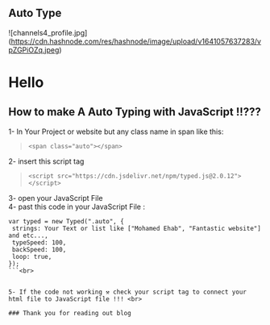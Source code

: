## Auto Type

![channels4_profile.jpg] 
(https://cdn.hashnode.com/res/hashnode/image/upload/v1641057637283/vpZGPiOZq.jpeg)

# Hello

## **How to make A Auto Typing with JavaScript !!???**

1- In Your Project or website but any class name in span like this:
> ```<span class="auto"></span>```<br>

2- insert this script tag 
>```<script src="https://cdn.jsdelivr.net/npm/typed.js@2.0.12"></script>``` 


3- open your JavaScript File <br>
4- past this code in your JavaScript File :

> 
 ```
var typed = new Typed(".auto", {
  strings: Your Text or list like ["Mohamed Ehab", "Fantastic website"] and etc...,
  typeSpeed: 100,
  backSpeed: 100,
  loop: true,
});
```<br>


5- If the code not working ⚒ check your script tag to connect your html file to JavaScript file !!! <br>

### Thank you for reading out blog
